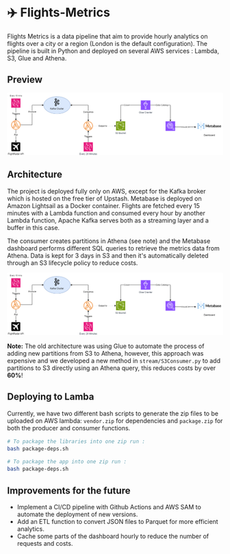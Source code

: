 # ✈️ Flights-Metrics


Flights Metrics is a data pipeline that aim to provide hourly analytics on flights over a city or a region (London is the default configuration). The pipeline is built in Python and deployed on several AWS services : Lambda, S3, Glue and Athena. 

## Preview

![architecture](docs/flights-metrics-architecture.png)



## Architecture

The project is deployed fully only on AWS, except for the Kafka broker which is hosted on the free tier of Upstash. Metabase is deployed on Amazon Lightsail as a Docker container. Flights are fetched every 15 minutes with a Lambda function and consumed every hour by another Lambda function, Apache Kafka serves both as a streaming layer and a buffer in this case. 

The consumer creates partitions in Athena (see note) and the Metabase dashboard performs different SQL queries to retrieve the metrics data from Athena. Data is kept for 3 days in S3 and then it's automatically deleted through an S3 lifecycle policy to reduce costs.

![architecture](docs/flights-metrics-architecture.png)

**Note:** The old architecture was using Glue to automate the process of adding new partitions from S3 to Athena, however, this approach was expensive and we developed a new method in `stream/S3Consumer.py` to add partitions to S3 directly using an Athena query, this reduces costs by over **60%**!

## Deploying to Lamba

Currently, we have two different bash scripts to generate the zip files to be uploaded on AWS lambda: `vendor.zip` for dependencies and `package.zip` for both the producer and consumer functions.

```bash
# To package the libraries into one zip run :
bash package-deps.sh
```

```bash
# To package the app into one zip run :
bash package-deps.sh
```

## Improvements for the future

- Implement a CI/CD pipeline with Github Actions and AWS SAM to automate the deployment of new versions.
- Add an ETL function to convert JSON files to Parquet for more efficient analytics.
- Cache some parts of the dashboard hourly to reduce the number of requests and costs. 

